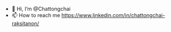 - 👋 Hi, I’m @Chattongchai 
- 📫 How to reach me https://www.linkedin.com/in/chattongchai-raksitanon/

<!---
m0ndez/m0ndez is a ✨ special ✨ repository because its `README.md` (this file) appears on your GitHub profile.
You can click the Preview link to take a look at your changes.
--->
